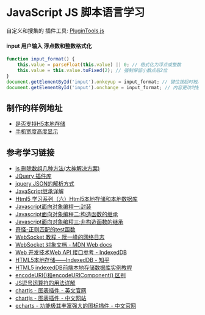 # JavaScript JS 脚本语言学习

自定义和搜集的 插件工具: [PluginTools.js](./PluginTools.js)

#### input 用户输入 浮点数和整数格式化
```js
function input_format() {
    this.value = parseFloat(this.value) || 0; // 格式化为浮点或整数
    this.value = this.value.toFixed(2); // 强制保留小数点后2位
}
document.getElementById('input').onkeyup = input_format; // 键位按起时触发
document.getElementById('input').onchange = input_format; // 内容更改时触发
```

## 制作的样例地址
* [是否支持H5本地存储](https://yellowtulipshow.github.io/javascript/TestIsSupportH5DataSave.html)
* [手机宽度高度显示](https://yellowtulipshow.github.io/javascript/phone_width_height.html)

## 参考学习链接
* [js 删除数组几种方法(大神解决方案)](http://www.cnblogs.com/qiantuwuliang/archive/2010/09/01/1814706.html)
* [JQuery 插件库](http://www.jq22.com/)
* [jquery JSON的解析方式](https://www.cnblogs.com/leejersey/p/3594473.html)
* [JavaScript继承详解](http://www.cnblogs.com/sanshi/archive/2009/07/08/1519036.html)
* [Html5 学习系列（六）Html5本地存储和本地数据库](https://www.cnblogs.com/fly_dragon/p/3946012.html)
* [Javascript面向对象编程一:封装](http://www.ruanyifeng.com/blog/2010/05/object-oriented_javascript_encapsulation.html)
* [Javascript面向对象编程二:构造函数的继承](http://www.ruanyifeng.com/blog/2010/05/object-oriented_javascript_inheritance.html)
* [Javascript面向对象编程三:非构造函数的继承](http://www.ruanyifeng.com/blog/2010/05/object-oriented_javascript_inheritance_continued.html)
* [ 奇怪-正则匹配的test函数](https://www.cnblogs.com/sanshi/archive/2009/07/09/1519585.html)
* [WebSocket 教程 - 阮一峰的网络日志](http://www.ruanyifeng.com/blog/2017/05/websocket.html)
* [WebSocket 对象文档 - MDN Web docs](https://developer.mozilla.org/zh-CN/docs/Web/API/WebSocket)
* [Web 开发技术Web API 接口参考 - IndexedDB](https://developer.mozilla.org/zh-CN/docs/Web/API/IndexedDB_API)
* [HTML5本地存储——IndexedDB - 知乎](https://zhuanlan.zhihu.com/p/27419332)
* [HTML5 indexedDB前端本地存储数据库实例教程](https://www.zhangxinxu.com/wordpress/2017/07/html5-indexeddb-js-example/)
* [encodeURI()和encodeURIComponent() 区别](https://blog.csdn.net/qq_34629352/article/details/78959707)
* [JS逗号运算符的用法详解](https://blog.csdn.net/wl110231/article/details/8162732)
* [chartjs - 图表插件 - 英文官网](https://www.chartjs.org/samples/latest/)
* [chartjs - 图表插件 - 中文网站](https://chartjs.bootcss.com/)
* [echarts - 功能极其丰富强大的图标插件 - 中文官网](https://echarts.apache.org/zh/index.html)
